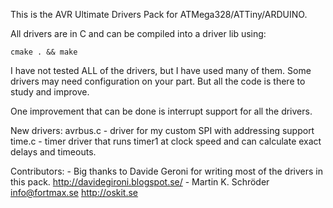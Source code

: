 This is the AVR Ultimate Drivers Pack for ATMega328/ATTiny/ARDUINO.

All drivers are in C and can be compiled into a driver lib using:

	cmake . && make

I have not tested ALL of the drivers, but I have used many of them. Some drivers may need configuration on your part. But all the code is there to study and improve.

One improvement that can be done is interrupt support for all the drivers.

New drivers:
	avrbus.c - driver for my custom SPI with addressing support
	time.c - timer driver that runs timer1 at clock speed and can calculate exact delays and timeouts. 

Contributors:
	- Big thanks to Davide Geroni for writing most of the drivers in this pack.
		http://davidegironi.blogspot.se/
	- Martin K. Schröder
		info@fortmax.se
		http://oskit.se
